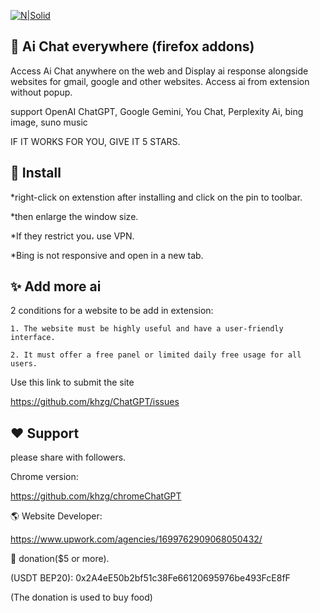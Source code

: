 [![N|Solid](screenshot.png)](https://addons.mozilla.org/en-US/firefox/addon/chatgpt-everywhere/)

## 🤖 Ai Chat everywhere (firefox addons)

Access Ai Chat anywhere on the web and Display ai response alongside websites for gmail, google and other websites. Access ai from extension without popup.

support OpenAI ChatGPT, Google Gemini, You Chat, Perplexity Ai, bing image, suno music

IF IT WORKS FOR YOU, GIVE IT 5 STARS.


## 🎁 Install

*right-click on extenstion after installing and click on the pin to toolbar.

*then enlarge the window size.

*If they restrict you، use VPN.

*Bing is not responsive and open in a new tab.

## ✨ Add more ai

2 conditions for a website to be add in extension:

    1. The website must be highly useful and have a user-friendly interface.

    2. It must offer a free panel or limited daily free usage for all users.

Use this link to submit the site

https://github.com/khzg/ChatGPT/issues

## ❤️ Support

please share with followers.

Chrome version:

https://github.com/khzg/chromeChatGPT

🌎 Website Developer:

https://www.upwork.com/agencies/1699762909068050432/

💝 donation($5 or more).

(USDT BEP20): 0x2A4eE50b2bf51c38Fe66120695976be493FcE8fF

(The donation is used to buy food)
